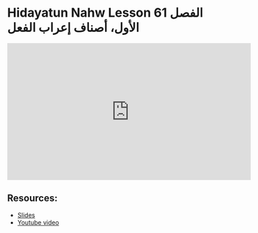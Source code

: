 # Hidayatun Nahw Lesson 61 الفصل الأول، أصناف إعراب الفعل

<iframe width="560" height="315" src="https://www.youtube-nocookie.com/embed/UKqU4IIgxTA?start=0" frameborder="0" allow="accelerometer; autoplay; encrypted-media; gyroscope; picture-in-picture" allowfullscreen="allowfullscreen"></iframe><BR>



## Resources:
- [Slides](https://github.com/arshare/resources_balagha_pdfs)
- [Youtube video](https://www.youtube.com/watch?v=UKqU4IIgxTA&list=PLzn0qdi6JpdtdAyaM2yvvY1Yk9i4EpLHD&index=122)
